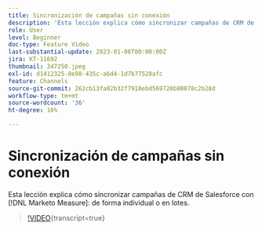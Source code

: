 ```yaml
---
title: Sincronización de campañas sin conexión
description: 'Esta lección explica cómo sincronizar campañas de CRM de Salesforce con  [!DNL Marketo Measure] : de forma individual o en lotes.'
role: User
level: Beginner
doc-type: Feature Video
last-substantial-update: 2023-01-06T00:00:00Z
jira: KT-11692
thumbnail: 347250.jpeg
exl-id: d1412325-8e98-435c-a6d4-1d7b77528afc
feature: Channels
source-git-commit: 262cb13fa02b32f7918ebd569720b80078c2b28d
workflow-type: tm+mt
source-wordcount: '36'
ht-degree: 16%

---
```


# Sincronización de campañas sin conexión

Esta lección explica cómo sincronizar campañas de CRM de Salesforce con [!DNL Marketo Measure]: de forma individual o en lotes.

>[!VIDEO](https://video.tv.adobe.com/v/347250/?learn=on){transcript=true}

